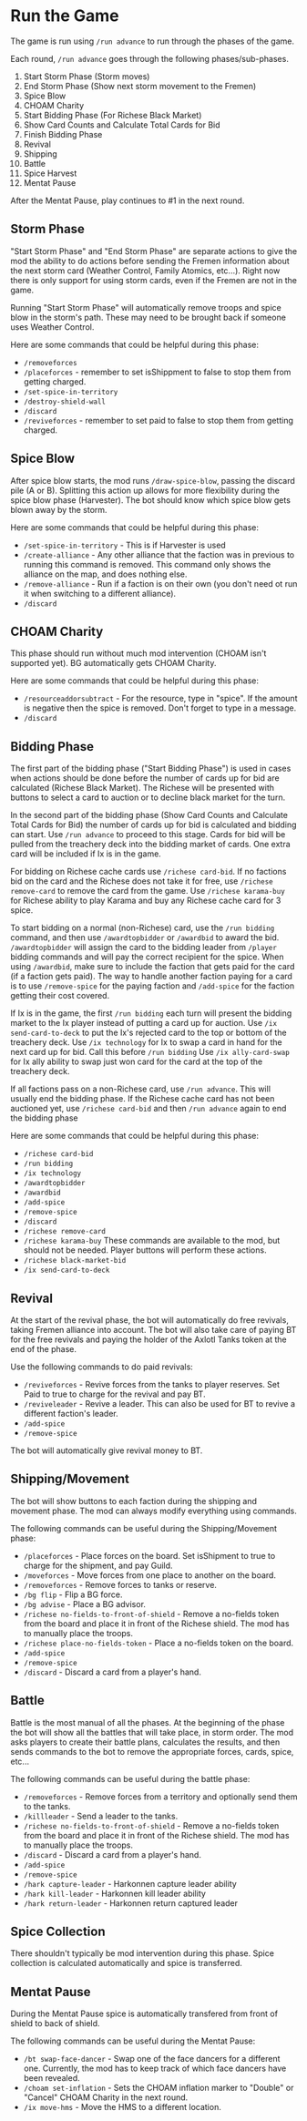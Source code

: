 # Run the Game
The game is run using `/run advance` to run through the phases of the game.

Each round, `/run advance` goes through the following phases/sub-phases.

1. Start Storm Phase (Storm moves)
2. End Storm Phase (Show next storm movement to the Fremen)
3. Spice Blow
4. CHOAM Charity
5. Start Bidding Phase (For Richese Black Market)
6. Show Card Counts and Calculate Total Cards for Bid
7. Finish Bidding Phase
8. Revival
9. Shipping
10. Battle
11. Spice Harvest
12. Mentat Pause

After the Mentat Pause, play continues to #1 in the next round.

## Storm Phase
"Start Storm Phase" and "End Storm Phase" are separate actions to give the mod the ability to do actions
before sending the Fremen information about the next storm card (Weather Control, Family Atomics, etc...).
Right now there is only support for using storm cards, even if the Fremen are not in the game.

Running "Start Storm Phase" will automatically remove troops and spice blow in the storm's path. These may
need to be brought back if someone uses Weather Control.

Here are some commands that could be helpful during this phase:
* `/removeforces`
* `/placeforces` - remember to set isShippment to false to stop them from getting charged.
* `/set-spice-in-territory`
* `/destroy-shield-wall`
* `/discard`
* `/reviveforces` - remember to set paid to false to stop them from getting charged.


## Spice Blow
After spice blow starts, the mod runs `/draw-spice-blow`, passing the discard pile (A or B).  Splitting this action
up allows for more flexibility during the spice blow phase (Harvester).  The bot should know which spice blow
gets blown away by the storm.

Here are some commands that could be helpful during this phase:
* `/set-spice-in-territory` - This is if Harvester is used
* `/create-alliance` - Any other alliance that the faction was in previous to running this command is removed.  This command only shows the alliance on the map, and does nothing else.
* `/remove-alliance` - Run if a faction is on their own (you don't need ot run it when switching to a different alliance).
* `/discard`

## CHOAM Charity
This phase should run without much mod intervention (CHOAM isn't supported yet). BG automatically gets CHOAM Charity.

Here are some commands that could be helpful during this phase:
* `/resourceaddorsubtract` - For the resource, type in "spice". If the amount is negative then the spice is removed. Don't forget to type in a message.
* `/discard`

## Bidding Phase
The first part of the bidding phase ("Start Bidding Phase") is used in cases when actions should be done before the number
of cards up for bid are calculated (Richese Black Market).  The Richese will be presented with buttons to select a card to auction or to decline black market for the turn.

In the second part of the bidding phase (Show Card Counts and Calculate Total Cards for Bid) the number of cards up for bid
is calculated and bidding can start. Use `/run advance` to proceed to this stage. Cards for bid will be pulled from the treachery deck into the bidding market of cards. One extra card will be included if Ix is in the game.

For bidding on Richese cache cards use `/richese card-bid`.
If no factions bid on the card and the Richese does not take it for free, use `/richese remove-card` to remove the card from the game.
Use `/richese karama-buy` for Richese ability to play Karama and buy any Richese cache card for 3 spice.

To start bidding on a normal (non-Richese) card, use the `/run bidding` command, and then use `/awardtopbidder` or `/awardbid` to award the bid.
`/awardtopbidder` will assign the card to the bidding leader from `/player` bidding commands and will pay the correct recipient for the spice.
When using `/awardbid`, make sure to include the faction that gets paid for the card (if a faction gets paid). The way to handle another faction paying for a card is to use `/remove-spice` for the paying faction and `/add-spice` for the faction getting their cost covered.

If Ix is in the game, the first `/run bidding` each turn will present the bidding market to the Ix player instead of putting a card up for auction.
Use `/ix send-card-to-deck` to put the Ix's rejected card to the top or bottom of the treachery deck.
Use `/ix technology` for Ix to swap a card in hand for the next card up for bid. Call this before `/run bidding`
Use `/ix ally-card-swap` for Ix ally ability to swap just won card for the card at the top of the treachery deck.

If all factions pass on a non-Richese card, use `/run advance`. This will usually end the bidding phase.
If the Richese cache card has not been auctioned yet, use `/richese card-bid` and then `/run advance` again to end the bidding phase

Here are some commands that could be helpful during this phase:
* `/richese card-bid`
* `/run bidding`
* `/ix technology`
* `/awardtopbidder`
* `/awardbid`
* `/add-spice`
* `/remove-spice`
* `/discard`
* `/richese remove-card`
* `/richese karama-buy`
These commands are available to the mod, but should not be needed. Player buttons will perform these actions.
* `/richese black-market-bid`
* `/ix send-card-to-deck`

## Revival
At the start of the revival phase, the bot will automatically do free revivals, taking Fremen alliance into account.
The bot will also take care of paying BT for the free revivals and paying the holder of the Axlotl Tanks token at the
end of the phase.

Use the following commands to do paid revivals:
* `/reviveforces` - Revive forces from the tanks to player reserves. Set Paid to true to charge for the revival and pay BT.
* `/reviveleader` - Revive a leader.  This can also be used for BT to revive a different faction's leader.
* `/add-spice`
* `/remove-spice`

The bot will automatically give revival money to BT.

## Shipping/Movement
The bot will show buttons to each faction during the shipping and movement phase.  The mod can always modify everything
using commands.

The following commands can be useful during the Shipping/Movement phase:
* `/placeforces` - Place forces on the board.  Set isShipment to true to charge for the shipment, and pay Guild.
* `/moveforces` - Move forces from one place to another on the board.
* `/removeforces` - Remove forces to tanks or reserve.
* `/bg flip` - Flip a BG force.
* `/bg advise` - Place a BG advisor.
* `/richese no-fields-to-front-of-shield` - Remove a no-fields token from the board and place it in front of the Richese shield.  The mod has to manually place the troops.
* `/richese place-no-fields-token` - Place a no-fields token on the board.
* `/add-spice`
* `/remove-spice`
* `/discard` - Discard a card from a player's hand.

## Battle
Battle is the most manual of all the phases.  At the beginning of the phase the bot will show all the battles that
will take place, in storm order.  The mod asks players to create their battle plans, calculates the results, and then
sends commands to the bot to remove the appropriate forces, cards, spice, etc...

The following commands can be useful during the battle phase:
* `/removeforces` - Remove forces from a territory and optionally send them to the tanks.
* `/killleader` - Send a leader to the tanks.
* `/richese no-fields-to-front-of-shield` - Remove a no-fields token from the board and place it in front of the Richese shield.  The mod has to manually place the troops.
* `/discard` - Discard a card from a player's hand.
* `/add-spice`
* `/remove-spice`
* `/hark capture-leader` - Harkonnen capture leader ability
* `/hark kill-leader` - Harkonnen kill leader ability
* `/hark return-leader` - Harkonnen return captured leader

## Spice Collection
There shouldn't typically be mod intervention during this phase.  Spice collection is calculated automatically and
spice is transferred.

## Mentat Pause
During the Mentat Pause spice is automatically transfered from front of shield to back of shield.

The following commands can be useful during the Mentat Pause:
* `/bt swap-face-dancer` - Swap one of the face dancers for a different one.  Currently, the mod has to keep track of which face dancers have been revealed.
* `/choam set-inflation` - Sets the CHOAM inflation marker to "Double" or "Cancel" CHOAM Charity in the next round.
* `/ix move-hms` - Move the HMS to a different location.
